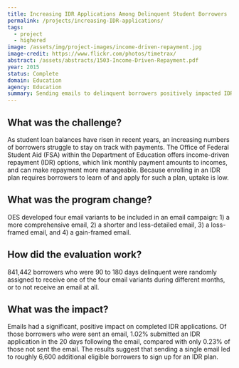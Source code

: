 ```yaml
---
title: Increasing IDR Applications Among Delinquent Student Borrowers
permalink: /projects/increasing-IDR-applications/
tags: 
  - project
  - highered
image: /assets/img/project-images/income-driven-repayment.jpg
image-credit: https://www.flickr.com/photos/timetrax/
abstract: /assets/abstracts/1503-Income-Driven-Repayment.pdf
year: 2015
status: Complete
domain: Education
agency: Education
summary: Sending emails to delinquent borrowers positively impacted IDR application completion.
---
```

## What was the challenge?

As student loan balances have risen in recent years, an increasing numbers of borrowers struggle to stay on track with payments. The Office of Federal Student Aid (FSA) within the Department of Education offers income-driven repayment (IDR) options, which link monthly payment amounts to incomes, and can make repayment more manageable. Because enrolling in an IDR plan requires borrowers to learn of and apply for such a plan, uptake is low.

## What was the program change?

OES developed four email variants to be included in an email campaign: 1) a more comprehensive email, 2) a shorter and less-detailed email, 3) a loss-framed email, and 4) a gain-framed email.

## How did the evaluation work?

841,442 borrowers who were 90 to 180 days delinquent were randomly assigned to receive one of the four email variants during different months, or to not receive an email at all.

## What was the impact?

Emails had a significant, positive impact on completed IDR applications. Of those borrowers who were sent an email, 1.02% submitted an IDR application in the 20 days following the email, compared with only 0.23% of those not sent the email. The results suggest that sending a single email led to roughly 6,600 additional eligible borrowers to sign up for an IDR plan.
